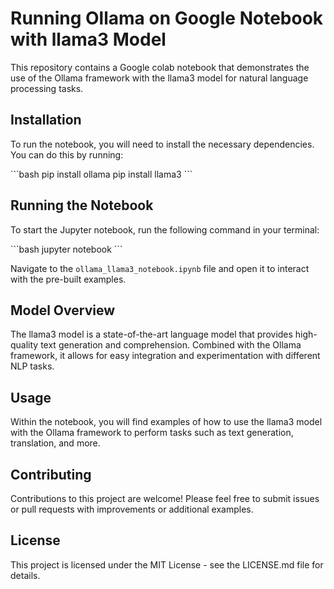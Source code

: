 # Running Ollama on Google Notebook with llama3 Model

This repository contains a Google colab notebook that demonstrates the use of the Ollama framework with the llama3 model for natural language processing tasks.

## Installation

To run the notebook, you will need to install the necessary dependencies. You can do this by running:

\`\`\`bash
pip install ollama
pip install llama3
\`\`\`

## Running the Notebook

To start the Jupyter notebook, run the following command in your terminal:

\`\`\`bash
jupyter notebook
\`\`\`

Navigate to the `ollama_llama3_notebook.ipynb` file and open it to interact with the pre-built examples.

## Model Overview

The llama3 model is a state-of-the-art language model that provides high-quality text generation and comprehension. Combined with the Ollama framework, it allows for easy integration and experimentation with different NLP tasks.

## Usage

Within the notebook, you will find examples of how to use the llama3 model with the Ollama framework to perform tasks such as text generation, translation, and more.

## Contributing

Contributions to this project are welcome! Please feel free to submit issues or pull requests with improvements or additional examples.

## License

This project is licensed under the MIT License - see the LICENSE.md file for details.

